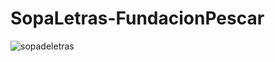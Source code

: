 # SopaLetras-FundacionPescar

![sopadeletras](https://user-images.githubusercontent.com/83089714/187095746-b459574e-8593-48ef-ae49-5753cbdcd537.jpg)
